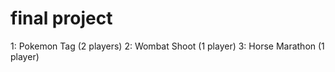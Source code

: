# final project
 
1: Pokemon Tag (2 players)
2: Wombat Shoot (1 player)
3: Horse Marathon (1 player)
